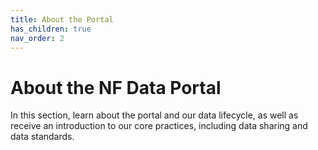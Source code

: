 ```yaml
---
title: About the Portal
has_children: true
nav_order: 2
---
```


# About the NF Data Portal

In this section, learn about the portal and our data lifecycle, as well as receive an introduction to our core practices, including data sharing and data standards. 
